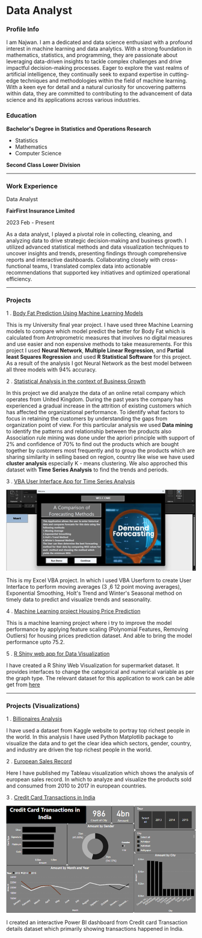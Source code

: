# Data Analyst

### Profile Info
I am Najwan. I am a dedicated and data science enthusiast with a profound interest in machine learning and data analytics. With a strong foundation in mathematics, statistics, and programming, they are passionate about leveraging data-driven insights to tackle complex challenges and drive impactful decision-making processes. Eager to explore the vast realms of artificial intelligence, they continually seek to expand expertise in cutting-edge techniques and methodologies within the field of machine learning. With a keen eye for detail and a natural curiosity for uncovering patterns within data, they are committed to contributing to the advancement of data science and its applications across various industries.

### Education
**Bachelor's Degree in Statistics and Operations Research**
* Statistics
* Mathematics
* Computer Science

**Second Class Lower Division**

***

### Work Experience
Data Analyst 

**FairFirst Insurance Limited**      

2023 Feb - Present

As a data analyst, I played a pivotal role in collecting, cleaning, and analyzing data to drive strategic decision-making and business growth. I utilized advanced statistical methods and data visualization techniques to uncover insights and trends, presenting findings through comprehensive reports and interactive dashboards. Collaborating closely with cross-functional teams, I translated complex data into actionable recommendations that supported key initiatives and optimized operational efficiency.

***

### Projects

1 . [Body Fat Prediction Using Machine Learning Models](https://github.com/snm-najwan/Uni-Projects/blob/main/Body%20Fat%20Prediction%20using%20ML%20models.pdf)

This is my University final year project. I have used three Machine Learning models to compare which model predict the better for Body Fat which is calculated from Antroprometric measures that involves no digital measures and use easier and non expensive methods to take measurements. For this project I used **Neural Network**, **Multiple Linear Regression**, and **Partial least Squares Regression** and used **R Statistical Software** for this project. As a result of the analysis I got Neural Network as the best model between all three models with 94% accuracy.

2 . [Statistical Analysis in the context of Business Growth](https://github.com/snm-najwan/Uni-Projects/blob/main/Statistical%20Analysis%20in%20the%20context%20of%20Business%20Growth.pdf)

In this project we did analyze the data of an online retail company which operates from United Kingdom. During the past years the company has experienced a gradual increase in the attrition of existing customers which has affected the organizational performance. To identify what factors to focus in retaining the customers by understanding the gaps from organization point of view. For this particular analysis we used **Data mining** to identify the patterns and relationship between the products also Association rule mining was done under the apriori principle with support of 2% and confidence of 70% to find out the products which are bought together by customers most frequently and to group the products which are sharing similarity in selling based on region, country like wise we have used **cluster analysis** especially K - means clustering. We also approched this dataset with **Time Series Analysis** to find the trends and periods.

3 . [VBA User Interface App for Time Series Analysis](https://github.com/snm-najwan/Projects/blob/main/User%20Interface%20App.xlsm)

<img src="UserInterface.png">

This is my Excel VBA project. In which I used VBA Userform to create User Interface to perform moving averages (3 ,6 12 point moving averages), Exponential Smoothing, Holt's Trend and Winter's Seasonal method on timely data to predict and visualize trends and seasonality.

4 . [Machine Learning project Housing Price Prediction](https://github.com/snm-najwan/Visualizations/blob/main/housingPricesPrediction.ipynb)

This is a machine learning project where i try to improve the model performance by applying feature scaling (Polynomial Features, Removing Outliers) for housing prices prediction dataset. And able to bring the model performance upto 75.2.

5 . [R Shiny web app for Data Visualization](https://github.com/snm-najwan/Projects/blob/main/web_visualization.R)

I have created a R Shiny Web Visualization for supermarket dataset. It provides interfaces to change the categorical and numerical variable as per the graph type. The relevant dataset for this application to work can be able get from [here](https://github.com/snm-najwan/Projects/blob/main/supermarket_sales%20-%20Sheet1.csv)

***
### Projects (Visualizations)

1 . [Billionaires Analysis](https://github.com/snm-najwan/Visualizations/blob/main/Billionairs.ipynb)

I have used a dataset from Kaggle website to portray top richest people in the world. In this analysis I have used Python Matplotlib package to visualize the data and to get the clear idea which sectors, gender, country, and industry are driven the top richest people in the world.

2 . [European Sales Record](https://public.tableau.com/app/profile/seyyad.najwan/viz/FirstTableauViz_17094577677880/Dashboard1#1)

Here I have published my Tableau visualization which shows the analysis of european sales record. In which to analyze and visualize the products sold and consumed from 2010 to 2017 in european countries.

3 . [Credit Card Transactions in India](https://github.com/snm-najwan/Visualizations/blob/main/Credit%20card%20Transactions%20(India).pbix)

<img src="dashboard.png">

I created an interactive Power BI dashboard from Credit card Transaction details dataset which primarily showing transactions happened in India.
